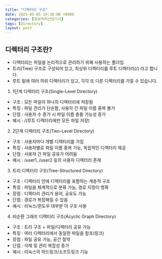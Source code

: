 ```yaml
---
title: "디렉터리 구조"
date: 2025-05-05 19:30:00 +0900
categories: [정보처리산업기사]
tags: [Directory]
layout: post
---
```


## 디렉터리 구조란?
  
- 디렉터리는 파일을 논리적으로 관리하기 위해 사용하는 폴더임.
- 트리(Tree) 구조로 구성되어 있고, 최상위 디렉터리를 루트 디렉터리(/) 라고 합니다.
- 루트 밑에 여러 하위 디렉터리가 있고, 각각 또 다른 디렉터리를 가질 수 있습니다.

1) 1단계 디렉터리 구조(Single-Level Directory)
  
- 구조 : 모든 파일이 하나의 디렉터리에 저장됨
- 특징 : 파일 관리가 단순함, 사용자 간 파일 이름 중복 불가
- 단점 : 사용자 수 증가 시 파일 이름 충돌 가능성 증가
- 예시 : /(루트 디렉터리에만 모든 파일 저장)

2) 2단계 디렉터리 구조(Two-Level Directory)
- 구조 : 사용자마다 개별 디렉터리를 가짐
- 특징 : 사용자별로 파일 이름 중복 가능, 독립적인 디렉터리 제공
- 단점 : 사용자 간 파일 공유가 어려움
- 예시 : /user1, /user2 등의 사용자 디렉터리 존재
  
3) 트리 디렉터리 구조(Tree-Structured Directory)
  
- 구조 : 디렉터리 안에 디렉터리를 포함하는 계층적 구조
- 특징 : 파일을 체계적으로 분류 가능, 경로 지정이 명확
- 장점 : 디렉터리 관리가 용어, 공유도 가능
- 단점 : 경로가 복잡해질 수 있음
- 예시 : 리눅스/윈도우 대부분 이 구조 사용

4) 비순환 그래프 디렉터리 구조(Acyclic Graph Directory)
  
- 구조 : 트리 구조 + 파일/디렉터리 공유 가능
- 특징 : 여러 디렉터리에서 동일한 파일을 참조(링크)
- 장점 : 파일 공유 가능, 공간 절약
- 단점 : 삭제 및 관리 복잡성 증가
- 예시 : 리눅스의 하드링크/소프트링크 기능